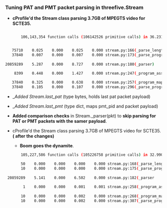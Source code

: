 
### Tuning PAT and PMT packet parsing in threefive.Stream

*  __cProfile'd the Stream class parsing 3.7GB of MPEGTS video for SCTE35.__
 ```sh
 
        106,143,354 function calls (106142526 primitive calls) in 36.231 seconds


    75710    0.025    0.000    0.025    0.000 stream.py:166(_parse_length)
    37840    0.007    0.000    0.007    0.000 stream.py:173(_parse_program_number)
    
 20859289    5.287    0.000    8.727    0.000 stream.py:180(_parser)
 
     8399    0.448    0.000    1.427    0.000 stream.py:247(_program_association_table)
     
    37840    0.325    0.000    0.638    0.000 stream.py:257(_program_map_table)
    37840    0.105    0.000    0.107    0.000 stream.py:296(_parse_program_streams)

```
*  __Added Stream._last_pat__ (type bytes, holds last pat packet payload) 
*  __Added Stream._last_pmt__ (type dict, maps pmt_pid and  packet payload)

* __Added comparison checks__ in Stream._parser(pkt) to __skip parsing for PAT or PMT packets with the samer payload__.


* cProfile'd the Stream class parsing 3.7GB of MPEGTS video for SCTE35.__( after the changes)__
       
     *  __Boom goes the dynamite__.
```sh
       105,227,586 function calls (105226758 primitive calls) in 32.990 seconds

       50    0.000    0.000    0.000    0.000 stream.py:168(_parse_length)
       10    0.000    0.000    0.000    0.000 stream.py:175(_parse_program_number)
       
 20859289    5.141    0.000    6.502    0.000 stream.py:182(_parser
 
        1    0.000    0.000    0.001    0.001 stream.py:258(_program_association_table)
        
       10    0.000    0.000    0.002    0.000 stream.py:268(_program_map_table)
       10    0.000    0.000    0.002    0.000 stream.py:307(_parse_program_streams)


```



